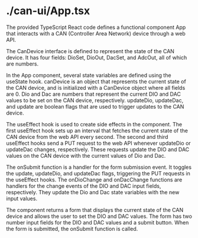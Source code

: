 # ./can-ui/App.tsx

The provided TypeScript React code defines a functional component App that interacts with a CAN (Controller Area Network) device through a web API.

The CanDevice interface is defined to represent the state of the CAN device. It has four fields: DioSet, DioOut, DacSet, and AdcOut, all of which are numbers.

In the App component, several state variables are defined using the useState hook. canDevice is an object that represents the current state of the CAN device, and is initialized with a CanDevice object where all fields are 0. Dio and Dac are numbers that represent the current DIO and DAC values to be set on the CAN device, respectively. updateDio, updateDac, and update are boolean flags that are used to trigger updates to the CAN device.

The useEffect hook is used to create side effects in the component. The first useEffect hook sets up an interval that fetches the current state of the CAN device from the web API every second. The second and third useEffect hooks send a PUT request to the web API whenever updateDio or updateDac changes, respectively. These requests update the DIO and DAC values on the CAN device with the current values of Dio and Dac.

The onSubmit function is a handler for the form submission event. It toggles the update, updateDio, and updateDac flags, triggering the PUT requests in the useEffect hooks. The onDioChange and onDacChange functions are handlers for the change events of the DIO and DAC input fields, respectively. They update the Dio and Dac state variables with the new input values.

The component returns a form that displays the current state of the CAN device and allows the user to set the DIO and DAC values. The form has two number input fields for the DIO and DAC values and a submit button. When the form is submitted, the onSubmit function is called.
